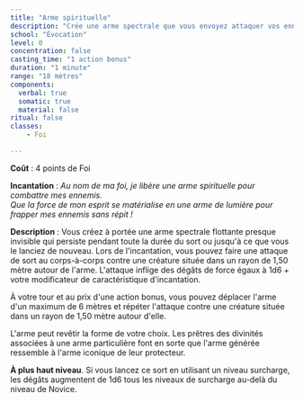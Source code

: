 ```yaml
---
title: "Arme spirituelle"
description: "Crée une arme spectrale que vous envoyez attaquer vos ennemis."
school: "Évocation"
level: 0
concentration: false
casting_time: "1 action bonus"
duration: "1 minute"
range: "18 mètres"
components:
  verbal: true
  somatic: true
  material: false
ritual: false
classes:
    - Foi

---
```

**Coût** : 4 points de Foi    

**Incantation** : *Au nom de ma foi, je libère une arme spirituelle pour combattre mes ennemis.*    
*Que la force de mon esprit se matérialise en une arme de lumière pour frapper mes ennemis sans répit !*   

**Description** : Vous créez à portée une arme spectrale flottante presque invisible qui persiste pendant toute la durée du sort ou jusqu'à ce que vous le lanciez de nouveau. Lors de l'incantation, vous pouvez faire une attaque de sort au corps-à-corps contre une créature située dans un rayon de 1,50 mètre autour de l'arme. L'attaque inflige des dégâts de force égaux à 1d6 + votre modificateur de caractéristique d'incantation.

À votre tour et au prix d'une action bonus, vous pouvez déplacer l'arme d'un maximum de 6 mètres et répéter l'attaque contre une créature située dans un rayon de 1,50 mètre autour d'elle.

L'arme peut revêtir la forme de votre choix. Les prêtres des divinités associées à une arme particulière font en sorte que l'arme générée ressemble à l'arme iconique de leur protecteur.

**À plus haut niveau**. Si vous lancez ce sort en utilisant un niveau surcharge, les dégâts augmentent de 1d6 tous les niveaux de surcharge au-delà du niveau de Novice.
